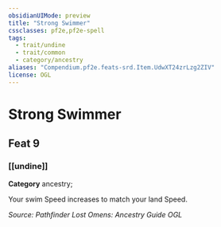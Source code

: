 ```yaml
---
obsidianUIMode: preview
title: "Strong Swimmer"
cssclasses: pf2e,pf2e-spell
tags:
  - trait/undine
  - trait/common
  - category/ancestry
aliases: "Compendium.pf2e.feats-srd.Item.UdwXT24zrLzg2ZIV"
license: OGL
---
```

# Strong Swimmer
## Feat 9
### [[undine]]

**Category** ancestry; 




Your swim Speed increases to match your land Speed.

*Source: Pathfinder Lost Omens: Ancestry Guide*
*OGL*